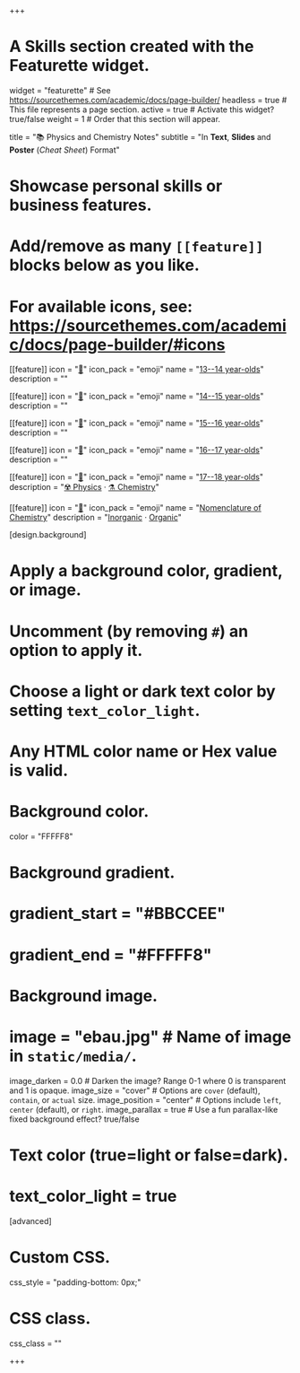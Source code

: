 +++
# A Skills section created with the Featurette widget.
widget = "featurette"  # See https://sourcethemes.com/academic/docs/page-builder/
headless = true  # This file represents a page section.
active = true  # Activate this widget? true/false
weight = 1  # Order that this section will appear.

title = "📚 Physics and Chemistry Notes"
subtitle = "In **Text**, **Slides** and **Poster** (*Cheat Sheet*) Format"

# Showcase personal skills or business features.
# 
# Add/remove as many `[[feature]]` blocks below as you like.
# 
# For available icons, see: https://sourcethemes.com/academic/docs/page-builder/#icons

[[feature]]
  icon = "[📗](13-14-year-olds)"
  icon_pack = "emoji"
  name = "[13--14 year-olds](13-14-year-olds)"
  description = ""
  
[[feature]]
  icon = "[📘](14-15-year-olds)"
  icon_pack = "emoji"
  name = "[14--15 year-olds](14-15-year-olds)"
  description = ""
  
[[feature]]
  icon = "[📙](15-16-year-olds)"
  icon_pack = "emoji"
  name = "[15--16 year-olds](15-16-year-olds)"
  description = ""
  
[[feature]]
  icon = "[📕](16-17-year-olds)"
  icon_pack = "emoji"
  name = "[16--17 year-olds](16-17-year-olds)"
  description = ""  
  
[[feature]]
  icon = "[📓](17-18-year-olds)"
  icon_pack = "emoji"
  name = "[17--18 year-olds](17-18-year-olds)"
  description = "[☢️ Physics](17-18-year-olds/physics) · [⚗️ Chemistry](17-18-year-olds/chemistry)"

[[feature]]
  icon = "[📔](nomenclature-chemistry)"
  icon_pack = "emoji"
  name = "[Nomenclature of Chemistry](nomenclature-chemistry)"
  description = "[Inorganic](nomenclature-chemistry/inorganic) · [Organic](nomenclature-chemistry/organic)"

[design.background]
  # Apply a background color, gradient, or image.
  #   Uncomment (by removing `#`) an option to apply it.
  #   Choose a light or dark text color by setting `text_color_light`.
  #   Any HTML color name or Hex value is valid.
  
  # Background color.
  color = "FFFFF8"
  
  # Background gradient.
  # gradient_start = "#BBCCEE"
  # gradient_end = "#FFFFF8"
  
  # Background image.
  # image = "ebau.jpg"  # Name of image in `static/media/`.
  image_darken = 0.0  # Darken the image? Range 0-1 where 0 is transparent and 1 is opaque.
  image_size = "cover"  #  Options are `cover` (default), `contain`, or `actual` size.
  image_position = "center"  # Options include `left`, `center` (default), or `right`.
  image_parallax = true  # Use a fun parallax-like fixed background effect? true/false

  # Text color (true=light or false=dark).
  # text_color_light = true    

[advanced]
 # Custom CSS. 
 css_style = "padding-bottom: 0px;"
 
 # CSS class.
 css_class = ""

+++